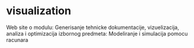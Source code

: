 # visualization
Web site o modulu: Generisanje tehnicke dokumentacije, vizuelizacija, analiza i optimizacija izbornog predmeta: Modeliranje i simulacija pomocu racunara

